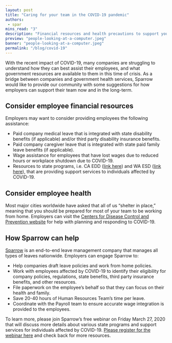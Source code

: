 ```yaml
---
layout: post
title: "Caring for your team in the COVID-19 pandemic"
authors:
 - spar
mins_read: "3"
description: "Financial resources and health precautions to support your team"
preview: "people-looking-at-a-computer.jpeg"
banner: "people-looking-at-a-computer.jpeg"
permalink: "/blog/covid-19"
---
```


With the recent impact of COVID-19, many companies are struggling to understand how they can best assist their employees, and what government resources are available to them in this time of crisis. As a bridge between companies and government health services, Sparrow would like to provide our community with some suggestions for how employers can support their team now and in the long-term.

## Consider employee financial resources 
Employers may want to consider providing employees the following assistance:
* Paid company medical leave that is integrated with state disability benefits (if applicable) and/or third party disability insurance benefits.
* Paid company caregiver leave that is integrated with state paid family leave benefits (if applicable).
* Wage assistance for employees that have lost wages due to reduced hours or workplace shutdown due to COVID-19.
* Resources to state programs, i.e. CA EDD ([link here](https://www.edd.ca.gov/about_edd/coronavirus-2019.htm)) and WA ESD ([link here](https://esd.wa.gov/newsroom/covid-19)), that are providing support services to individuals affected by COVID-19. 

## Consider employee health
Most major cities worldwide have asked that all of us “shelter in place,” meaning that you should be prepared for most of your team to be working from home. Employers can visit the [Centers for Disease Control and Prevention website](https://www.cdc.gov/coronavirus/2019-ncov/specific-groups/guidance-business-response.html) for help with planning and responding to COVID-19.

## How Sparrow can help
[Sparrow](https://trysparrow.com/) is an end-to-end leave management company that manages all types of leaves nationwide. Employers can engage Sparrow to:
* Help companies draft leave policies and work from home policies.
* Work with employees affected by COVID-19 to identify their eligibility for company policies, regulations, state benefits, third party insurance benefits, and other resources.
* File paperwork on the employee’s behalf so that they can focus on their health and family.
* Save 20-40 hours of Human Resources Team’s time per leave.
* Coordinate with the Payroll team to ensure accurate wage integration is provided to the employees. 

To learn more, please join Sparrow’s free webinar on Friday March 27, 2020 that will discuss more details about various state programs and support services for individuals affected by COVID-19. [Please register for the webinar here](https://www.eventbrite.com/e/how-to-care-for-your-team-during-coronavirus-2019-pandemic-tickets-100346814022) and check back for more resources.
